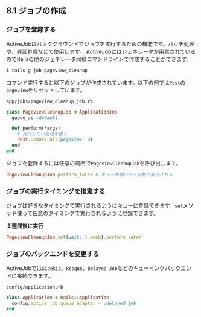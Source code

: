 ## 8.1 ジョブの作成

### ジョブを登録する

ActiveJobはバックグラウンドでジョブを実行するための機能です。バッチ処理や、遅延処理などで使用します。
ActiveJobにはジェネレータが用意されているのでRailsの他のジェネレータ同様コマンドラインで作成することができます。

```shell
$ rails g job pageview_cleanup
```

コマンド実行すると以下のジョブが作成されています。以下の例では`Post`の`pageview`をリセットしています。

`app/jobs/pageview_cleanup_job.rb`
```ruby
class PageviewCleanupJob < ApplicationJob
  queue_as :default

  def perform(*args)
    # 実行したい処理を書く
    Post.update_all(pageview: 0)
  end
end
```

ジョブを登録するには任意の場所で`PageviewCleanupJob`を呼び出します。

```ruby
PageviewCleanupJob.perform_later # キューが開いたら自動で実行される
```

### ジョブの実行タイミングを指定する

ジョブは好きなタイミングで実行されるようにキューに登録できます。`set`メソッド使って任意のタイミングで実行されるように登録できます。

**１週間後に実行**

```ruby
PageviewCleanupJob.set(wait: 1.week).perform_later
```

### ジョブのバックエンドを変更する

ActiveJobでは`Sidekiq`、`Resque`、`Delayed Job`などのキューイングバックエンドに接続できます。

`config/application.rb`
```ruby
class Application < Rails::Application
  config.active_job.queue_adapter = :delayed_job
end
```
